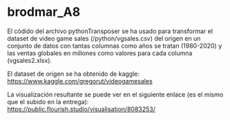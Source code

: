 # brodmar_A8

El códido del archivo pythonTransposer se ha usado para transformar el dataset de video game sales (/python/vgsales.csv) del origen en un conjunto de datos con tantas columnas como años se tratan (1980-2020) y las ventas globales en millones como valores para cada columna (vgsales2.xlsx).

El dataset de origen se ha obtenido de kaggle: https://www.kaggle.com/gregorut/videogamesales 

La visualización resultante se puede ver en el siguiente enlace (es el mismo que el subido en la entrega): https://public.flourish.studio/visualisation/8083253/ 
